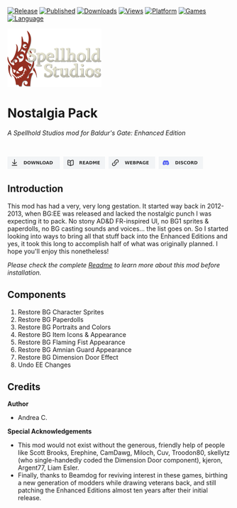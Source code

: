 [![Release](https://img.shields.io/github/v/release/Spellhold-Studios/Nostalgia-Pack?include_prereleases&color=%2392403a)](https://github.com/Spellhold-Studios/Nostalgia-Pack/releases/latest)
[![Published](https://img.shields.io/github/release-date/Spellhold-Studios/Nostalgia-Pack?display_date=published_at&label=published&color=%2392403a)](https://github.com/Spellhold-Studios/Nostalgia-Pack/releases/latest)
[![Downloads](https://img.shields.io/github/downloads/Spellhold-Studios/Nostalgia-Pack/total?color=%2392403a)](https://github.com/Spellhold-Studios/Nostalgia-Pack/releases)
[![Views](https://badges.pufler.dev/visits/Spellhold-Studios/Nostalgia-Pack?label=views&color=%2392403a)](https://github.com/Spellhold-Studios/Nostalgia-Pack/releases)
[![Platform](https://img.shields.io/badge/platform-Windows%20%a0%20macOS%20%a0%20Linux%20%a0%20Project%20Infinity-%2392403a)](https://github.com/Spellhold-Studios/Nostalgia-Pack/releases)
[![Games](https://img.shields.io/badge/games-BG%3AEE%20%a0%20SoD%20%a0%20BG2%3AEE%20%a0%20EET%20%a0%20IWD%3AEE-%2392403a)](https://github.com/Spellhold-Studios/Nostalgia-Pack/releases)
[![Language](https://img.shields.io/badge/language-en-%2392403a)](https://github.com/Spellhold-Studios/Nostalgia-Pack/releases)

<!--
Badges white space separator: %20%a0%20
Badges ":" (colon) symbol: %3A
Badges "-" (hyphen) symbol: --
Games full list: BG1 BG2 BGT BG%3AEE SoD BG2%3AEE EET IWD1 IWD2 IWD%3AEE PST PST%3AEE
IETF language tags: https://spellhold-studios.github.io/readmes/template-basic/ietf-lang-tags.pdf
Why some badges update slowly: https://github.com/pujux/badge-it/issues/78
-->

<picture>
  <source media="(prefers-color-scheme: dark)" srcset="https://raw.githubusercontent.com/Spellhold-Studios/Spellhold-Studios.github.io/main/assets/images/shs-corner-logo.svg" />
  <source media="(prefers-color-scheme: light)" srcset="https://raw.githubusercontent.com/Spellhold-Studios/Spellhold-Studios.github.io/main/assets/images/shs-corner-logo.svg" />
  <img alt="SHS logo" src="https://raw.githubusercontent.com/Spellhold-Studios/Spellhold-Studios.github.io/main/assets/images/shs-corner-logo.svg" width="212" height="132">
</picture>

# Nostalgia Pack

*A Spellhold Studios mod for Baldur's Gate: Enhanced Edition*

<br>

[<img alt="Download" src="https://raw.githubusercontent.com/Spellhold-Studios/Spellhold-Studios.github.io/main/assets/buttons/download.svg" height="28">](https://github.com/Spellhold-Studios/Nostalgia-Pack/releases/latest)&nbsp;
[<img alt="Readme" src="https://raw.githubusercontent.com/Spellhold-Studios/Spellhold-Studios.github.io/main/assets/buttons/readme.svg" height="28">](https://spellhold-studios.github.io/readmes/nostalgia-pack/readme.txt)&nbsp;
[<img alt="Webpage" src="https://raw.githubusercontent.com/Spellhold-Studios/Spellhold-Studios.github.io/main/assets/buttons/webpage.svg" height="28">](https://spellhold-studios.github.io/)&nbsp;
[<img alt="Discord" src="https://raw.githubusercontent.com/Spellhold-Studios/Spellhold-Studios.github.io/main/assets/buttons/discord-blue.svg" height="28">](https://discord.gg/pE2Njbdb2a)

## Introduction

This mod has had a very, very long gestation. It started way back in 2012-2013, when BG:EE was released and lacked the nostalgic punch I was expecting it to pack. No stony AD&D FR-inspired UI, no BG1 sprites & paperdolls, no BG casting sounds and voices... the list goes on. So I started looking into ways to bring all that stuff back into the Enhanced Editions and yes, it took this long to accomplish half of what was originally planned. I hope you'll enjoy this nonetheless!

*Please check the complete [Readme](https://spellhold-studios.github.io/readmes/nostalgia-pack/readme.txt) to learn more about this mod before installation.*

## Components

1. Restore BG Character Sprites
2. Restore BG Paperdolls
3. Restore BG Portraits and Colors
4. Restore BG Item Icons & Appearance
5. Restore BG Flaming Fist Appearance
6. Restore BG Amnian Guard Appearance
7. Restore BG Dimension Door Effect
8. Undo EE Changes

## Credits

<!-- double space after each credits **Heading** if you don't need lists -->

**Author**  

- Andrea C.

**Special Acknowledgements**  

- This mod would not exist without the generous, friendly help of people like Scott Brooks, Erephine, CamDawg, Miloch, Cuv, Troodon80, skellytz (who single-handedly coded the Dimension Door component), kjeron, Argent77, Liam Esler.
- Finally, thanks to Beamdog for reviving interest in these games, birthing a new generation of modders while drawing veterans back, and still patching the Enhanced Editions almost ten years after their initial release. 
